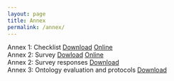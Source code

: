 ```yaml
---
layout: page
title: Annex
permalink: /annex/
---
```

Annex 1: Checklist [Download](https://smartprotocols.github.io/files/annex/Annex1_Checklist.pdf) [Online](http://goo.gl/gAVnn)  
Annex 2: Survey [Dowload](https://smartprotocols.github.io/files/annex/Annex2_survey.pdf) [Online](http://goo.gl/jBHPo)  
Annex 2: Survey responses [Download](https://smartprotocols.github.io/files/annex/Annex2_SurveyResponses.xlsx)  
Annex 3: Ontology evaluation and protocols [Download](https://smartprotocols.github.io/files/annex/Annex3_protocol_metadata_evaluation.xlsx)  